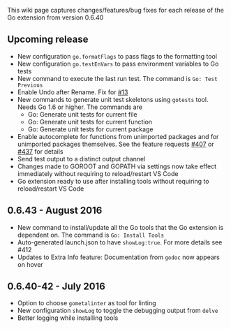 This wiki page captures changes/features/bug fixes for each release of the Go extension from version 0.6.40


## Upcoming release
* New configuration `go.formatFlags` to pass flags to the formatting tool
* New configuration `go.testEnVars` to pass environment variables to Go tests
* New command to execute the last run test. The command is `Go: Test Previous`
* Enable Undo after Rename. Fix for [#13](https://github.com/Microsoft/vscode-go/issues/13)
* New commands to generate unit test skeletons using `gotests` tool. Needs Go 1.6 or higher. The commands are
   * Go: Generate unit tests for current file
   * Go: Generate unit tests for current function
   * Go: Generate unit tests for current package
* Enable autocomplete for functions from unimported packages and for unimported packages themselves. See the feature requests [#407](https://github.com/Microsoft/vscode-go/issues/407) or [#437](https://github.com/Microsoft/vscode-go/issues/437) for details
* Send test output to a distinct output channel
* Changes made to GOROOT and GOPATH via settings now take effect immediately without requiring to reload/restart VS Code
* Go extension ready to use after installing tools without requiring to reload/restart VS Code


## 0.6.43 - August 2016
* New command to install/update all the Go tools that the Go extension is dependent on. The command is `Go: Install Tools`
* Auto-generated launch.json to have `showLog:true`. For more details see #412
* Updates to Extra Info feature: Documentation from `godoc` now appears on hover 

## 0.6.40-42 - July 2016
* Option to choose `gometalinter` as tool for linting
* New configuration `showLog` to toggle the debugging output from `delve`
* Better logging while installing tools